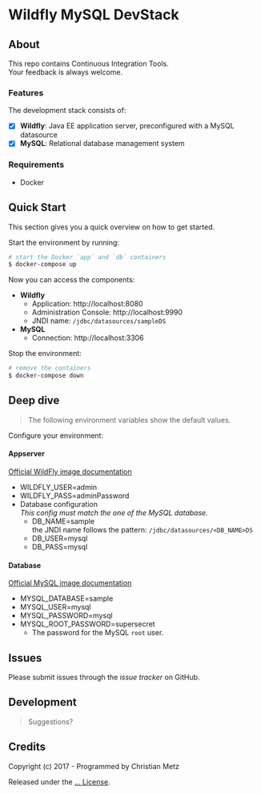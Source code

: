 # Wildfly MySQL DevStack

## About

This repo contains Continuous Integration Tools.  
Your feedback is always welcome.

### Features

The development stack consists of:

- [x] **Wildfly**: Java EE application server, preconfigured with a MySQL datasource
- [x] **MySQL**: Relational database management system

### Requirements

- Docker

## Quick Start

This section gives you a quick overview on how to get started.

Start the environment by running:

```sh
# start the Docker `app` and `db` containers
$ docker-compose up
```

Now you can access the components:

- **Wildfly**
	- Application: http://localhost:8080
	- Administration Console: http://localhost:9990
	- JNDI name: `/jdbc/datasources/sampleDS`
- **MySQL**
	- Connection: http://localhost:3306

Stop the environment:

```sh
# remove the containers
$ docker-compose down
```

## Deep dive

> The following environment variables show the default values.

Configure your environment:

#### Appserver

[Official WildFly image documentation](https://store.docker.com/community/images/jboss/wildfly)

- WILDFLY_USER=admin
- WILDFLY_PASS=adminPassword
- Database configuration  
	*This config must match the one of the MySQL database.*
	- DB_NAME=sample  
		the JNDI name follows the pattern: `/jdbc/datasources/<DB_NAME>DS`
	- DB_USER=mysql
	- DB_PASS=mysql

#### Database

[Official MySQL image documentation](https://store.docker.com/images/mysql)

- MYSQL_DATABASE=sample
- MYSQL_USER=mysql
- MYSQL_PASSWORD=mysql
- MYSQL_ROOT_PASSWORD=supersecret
	- The password for the MySQL `root` user.

## Issues

Please submit issues through the *issue tracker* on GitHub.

## Development

> Suggestions?

## Credits

Copyright (c) 2017 - Programmed by Christian Metz

Released under the [... License](LICENSE).
